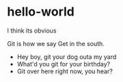 # hello-world
I think its obvious

Git is how we say Get in the south.
* Hey boy, git your dog outa my yard
* What'd you git for your birthday?
* Git over here right now, you hear?
